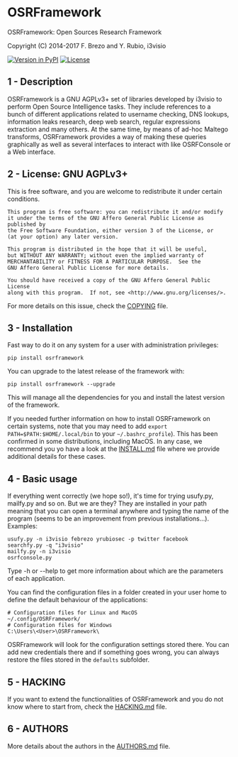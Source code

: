 OSRFramework
============

OSRFramework: Open Sources Research Framework

Copyright (C) 2014-2017  F. Brezo and Y. Rubio, i3visio

[![Version in PyPI](https://img.shields.io/pypi/v/osrframework.svg)]()
[![License](https://img.shields.io/badge/license-GNU%20General%20Public%20License%20Version%203%20or%20Later-blue.svg)]()

1 - Description
---------------

OSRFramework is a GNU AGPLv3+ set of libraries developed by i3visio to perform
Open Source Intelligence tasks. They include references to a bunch of different
applications related to username checking, DNS lookups, information leaks
research, deep web search, regular expressions extraction and many others.
At the same time, by means of ad-hoc Maltego transforms, OSRFramework provides
a way of making these queries graphically as well as several interfaces to
interact with like OSRFConsole or a Web interface.

2 - License: GNU AGPLv3+
------------------------

This is free software, and you are welcome to redistribute it under certain
conditions.

	This program is free software: you can redistribute it and/or modify
	it under the terms of the GNU Affero General Public License as published by
	the Free Software Foundation, either version 3 of the License, or
	(at your option) any later version.

	This program is distributed in the hope that it will be useful,
	but WITHOUT ANY WARRANTY; without even the implied warranty of
	MERCHANTABILITY or FITNESS FOR A PARTICULAR PURPOSE.  See the
	GNU Affero General Public License for more details.

	You should have received a copy of the GNU Affero General Public License
	along with this program.  If not, see <http://www.gnu.org/licenses/>.


For more details on this issue, check the [COPYING](COPYING) file.

3 - Installation
----------------

Fast way to do it on any system for a user with administration privileges:
```
pip install osrframework
```
You can upgrade to the latest release of the framework with:
```
pip install osrframework --upgrade
```
This will manage all the dependencies for you and install the latest version of
the framework.

If you needed further information on how to install OSRFramework on certain
systems, note that you may need to add `export PATH=$PATH:$HOME/.local/bin` to
your `~/.bashrc_profile`). This has been confirmed in some distributions,
including MacOS. In any case, we recommend you yo have a look at the
[INSTALL.md](doc/INSTALL.md) file where we provide additional details for these
cases.

4 - Basic usage
---------------

If everything went correctly (we hope so!), it's time for trying usufy.py,
mailfy.py and so on. But we are they? They are installed in your path meaning
that you can open a terminal anywhere and typing the name of the program (seems
to be an improvement from previous installations...). Examples:
```
usufy.py -n i3visio febrezo yrubiosec -p twitter facebook
searchfy.py -q "i3visio"
mailfy.py -n i3visio
osrfconsole.py
```

Type -h or --help to get more information about which are the parameters of each
application.

You can find the configuration files in a folder created in your user home to
define the default behaviour of the applications:
```
# Configuration files for Linux and MacOS
~/.config/OSRFramework/
# Configuration files for Windows
C:\Users\<User>\OSRFramework\
```

OSRFramework will look for the configuration settings stored there. You can add
new credentials there and if something goes wrong, you can always restore the
files stored in the `defaults` subfolder.

5 - HACKING
-----------

If you want to extend the functionalities of OSRFramework and you do not know
where to start from, check the [HACKING.md](doc/HACKING.md) file.

6 - AUTHORS
-----------

More details about the authors in the [AUTHORS.md](AUTHORS.md) file.
